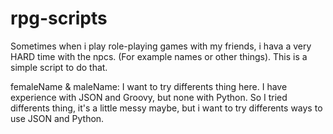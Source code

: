 # rpg-scripts
Sometimes when i play role-playing games with my friends, i hava a very HARD time with the npcs. (For example names or other things). This is a simple script to do that. 

femaleName & maleName:
I want to try differents thing here. I have experience with JSON and Groovy, but none with Python. So I tried differents thing, it's a little messy maybe, but i want to try differents ways to use JSON and Python.
